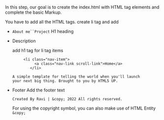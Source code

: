 In this step, our goal is to create the index.html with HTML tag elements and complete the basic Markup. 

You have to add all the HTML tags.
create li tag and add  

- `About me``Project` H1 heading 
- Description 

    add h1 tag for li tag items 
    ```code
         <li class="nav-item">
              <a class="nav-link scroll-link">Home</a>
            </li>
    ```
    ```text
    A simple template for telling the world when you'll launch
    your next big thing. Brought to you by HTML5 UP.
    ```
- Footer
    Add the footer text 
    ```text
    Created By Ravi | &copy; 2022 All rights reserved.
    ```
    For using the copyright symbol, you can also make use of HTML Entity `&copy;`